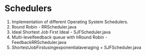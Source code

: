 # Schedulers

1. Implementation of different Operating System Schedulers. 
2. Round Robin - RRScheduler.java
3. Ideal Shortest Job First Ideal - SJFScheduler.java
4. Multi-levelfeedback queue with hRound Robin - FeedbackRRScheduler.java
5. ShortestJobFirstusingexponentialaveraging = SJFScheduler.java
